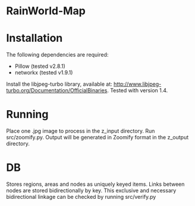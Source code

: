 # RainWorld-Map

# Installation
The following dependencies are required:
- Pillow (tested v2.8.1)
- networkx (tested v1.9.1)

Install the libjpeg-turbo library, available at: http://www.libjpeg-turbo.org/Documentation/OfficialBinaries. Tested with version 1.4.

# Running
Place one .jpg image to process in the z_input directory. Run src/zoomify.py. Output will be generated in Zoomify format in the z_output directory.

# DB
Stores regions, areas and nodes as uniquely keyed items. Links between nodes are stored bidirectionally by key. This exclusive and necessary bidirectional linkage can be checked by running src/verify.py